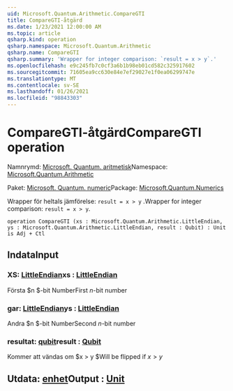 ```yaml
---
uid: Microsoft.Quantum.Arithmetic.CompareGTI
title: CompareGTI-åtgärd
ms.date: 1/23/2021 12:00:00 AM
ms.topic: article
qsharp.kind: operation
qsharp.namespace: Microsoft.Quantum.Arithmetic
qsharp.name: CompareGTI
qsharp.summary: 'Wrapper for integer comparison: `result = x > y`.'
ms.openlocfilehash: e9c245fb7c0cf3a6b1b98eb01cd582c325917602
ms.sourcegitcommit: 71605ea9cc630e84e7ef29027e1f0ea06299747e
ms.translationtype: MT
ms.contentlocale: sv-SE
ms.lasthandoff: 01/26/2021
ms.locfileid: "98843303"
---
```

# <a name="comparegti-operation"></a><span data-ttu-id="466a6-102">CompareGTI-åtgärd</span><span class="sxs-lookup"><span data-stu-id="466a6-102">CompareGTI operation</span></span>

<span data-ttu-id="466a6-103">Namnrymd: [Microsoft. Quantum. aritmetisk](xref:Microsoft.Quantum.Arithmetic)</span><span class="sxs-lookup"><span data-stu-id="466a6-103">Namespace: [Microsoft.Quantum.Arithmetic](xref:Microsoft.Quantum.Arithmetic)</span></span>

<span data-ttu-id="466a6-104">Paket: [Microsoft. Quantum. numeric](https://nuget.org/packages/Microsoft.Quantum.Numerics)</span><span class="sxs-lookup"><span data-stu-id="466a6-104">Package: [Microsoft.Quantum.Numerics](https://nuget.org/packages/Microsoft.Quantum.Numerics)</span></span>


<span data-ttu-id="466a6-105">Wrapper för heltals jämförelse: `result = x > y` .</span><span class="sxs-lookup"><span data-stu-id="466a6-105">Wrapper for integer comparison: `result = x > y`.</span></span>

```qsharp
operation CompareGTI (xs : Microsoft.Quantum.Arithmetic.LittleEndian, ys : Microsoft.Quantum.Arithmetic.LittleEndian, result : Qubit) : Unit is Adj + Ctl
```


## <a name="input"></a><span data-ttu-id="466a6-106">Indata</span><span class="sxs-lookup"><span data-stu-id="466a6-106">Input</span></span>

### <a name="xs--littleendian"></a><span data-ttu-id="466a6-107">XS: [LittleEndian](xref:Microsoft.Quantum.Arithmetic.LittleEndian)</span><span class="sxs-lookup"><span data-stu-id="466a6-107">xs : [LittleEndian](xref:Microsoft.Quantum.Arithmetic.LittleEndian)</span></span>

<span data-ttu-id="466a6-108">Första $n $-bit Number</span><span class="sxs-lookup"><span data-stu-id="466a6-108">First $n$-bit number</span></span>


### <a name="ys--littleendian"></a><span data-ttu-id="466a6-109">gar: [LittleEndian](xref:Microsoft.Quantum.Arithmetic.LittleEndian)</span><span class="sxs-lookup"><span data-stu-id="466a6-109">ys : [LittleEndian](xref:Microsoft.Quantum.Arithmetic.LittleEndian)</span></span>

<span data-ttu-id="466a6-110">Andra $n $-bit Number</span><span class="sxs-lookup"><span data-stu-id="466a6-110">Second $n$-bit number</span></span>


### <a name="result--qubit"></a><span data-ttu-id="466a6-111">resultat: [qubit](xref:microsoft.quantum.lang-ref.qubit)</span><span class="sxs-lookup"><span data-stu-id="466a6-111">result : [Qubit](xref:microsoft.quantum.lang-ref.qubit)</span></span>

<span data-ttu-id="466a6-112">Kommer att vändas om $x > y $</span><span class="sxs-lookup"><span data-stu-id="466a6-112">Will be flipped if $x > y$</span></span>



## <a name="output--unit"></a><span data-ttu-id="466a6-113">Utdata: [enhet](xref:microsoft.quantum.lang-ref.unit)</span><span class="sxs-lookup"><span data-stu-id="466a6-113">Output : [Unit](xref:microsoft.quantum.lang-ref.unit)</span></span>

